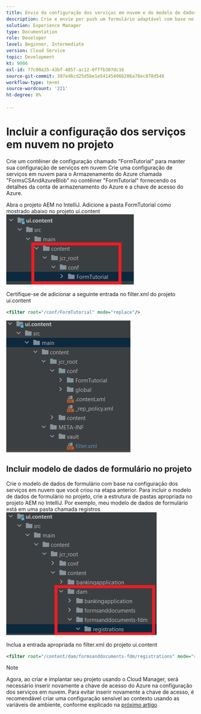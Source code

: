 ```yaml
---
title: Envio da configuração dos serviços em nuvem e do modelo de dados de formulário para a instância da nuvem
description: Crie e envie por push um formulário adaptável com base no modelo de dados de formulário de armazenamento do Azure para a instância da nuvem.
solution: Experience Manager
type: Documentation
role: Developer
level: Beginner, Intermediate
version: Cloud Service
topic: Development
kt: 9006
exl-id: 77c00a35-43bf-485f-ac12-0fffb307dc16
source-git-commit: 307ed6cd25d5be1e54145406b206a78ec878d548
workflow-type: tm+mt
source-wordcount: '221'
ht-degree: 0%

---
```


# Incluir a configuração dos serviços em nuvem no projeto

Crie um contêiner de configuração chamado &quot;FormTutorial&quot; para manter sua configuração de serviços em nuvem Crie uma configuração de serviços em nuvem para o Armazenamento do Azure chamada &quot;FormsCSAndAzureBlob&quot; no contêiner &quot;FormTutorial&quot; fornecendo os detalhes da conta de armazenamento do Azure e a chave de acesso do Azure.

Abra o projeto AEM no IntelliJ. Adicione a pasta FormTutorial como mostrado abaixo no projeto ui.content
![cloud-services-configuration](assets/cloud-services-configuration.png)

Certifique-se de adicionar a seguinte entrada no filter.xml do projeto ui.content

```xml
<filter root="/conf/FormTutorial" mode="replace"/>
```

![filter-xml](assets/ui-content-filter.png)

## Incluir modelo de dados de formulário no projeto

Crie o modelo de dados de formulário com base na configuração dos serviços em nuvem que você criou na etapa anterior. Para incluir o modelo de dados de formulário no projeto, crie a estrutura de pastas apropriada no projeto AEM no IntelliJ. Por exemplo, meu modelo de dados de formulário está em uma pasta chamada registros
![fdm-content](assets/ui-content-fdm.png)

Inclua a entrada apropriada no filter.xml do projeto ui.content

```xml
<filter root="/content/dam/formsanddocuments-fdm/registrations" mode="replace"/>
```


>[!NOTE]
>
>Agora, ao criar e implantar seu projeto usando o Cloud Manager, será necessário inserir novamente a chave de acesso do Azure na configuração dos serviços em nuvem. Para evitar inserir novamente a chave de acesso, é recomendável criar uma configuração sensível ao contexto usando as variáveis de ambiente, conforme explicado na [próximo artigo](./context-aware-fdm.md)
